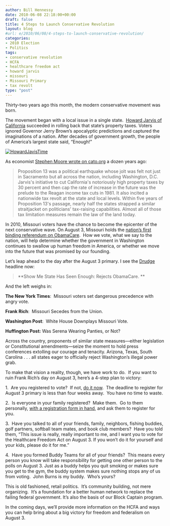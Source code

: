 ```yaml
---
author: Bill Hennessy
date: 2010-06-08 22:18:00+00:00
draft: false
title: 4 Steps to Launch Conservative Revolution
layout: blog
#url: e/2010/06/08/4-steps-to-launch-conservative-revolution/
categories:
- 2010 Election
- Politics
tags:
- conservative revolution
- HCFA
- healthcare freedom act
- howard jarvis
- missouri
- Missouri Primary
- tax revolt
type: "post"
---
```


Thirty-two years ago this month, the modern conservative movement was born.

The movement began with a local issue in a single state.  [Howard Jarvis of California](https://www.hjta.org/) succeeded in rolling back that state’s property taxes. Voters ignored Governor Jerry Brown’s apocalyptic predictions and captured the imaginations of a nation. After decades of government growth, the people of America’s largest state said, “Enough!”

[![HowardJavisTime](https://hennessysview.com/wp-content/uploads/2010/06/HowardJavisTime_thumb.jpg)
](https://hennessysview.com/wp-content/uploads/2010/06/HowardJavisTime.jpg)

As economist [Stephen Moore wrote on cato.org](https://www.cato.org/pub_display.php?pub_id=5682) a dozen years ago:


> Proposition 13 was a political earthquake whose jolt was felt not just in Sacramento but all across the nation, including Washington, D.C. Jarvis's initiative to cut California's notoriously high property taxes by 30 percent and then cap the rate of increase in the future was the prelude to the Reagan income tax cuts in 1981. It also incited a nationwide tax revolt at the state and local levels. Within five years of Proposition 13's passage, nearly half the states strapped a similar straitjacket on politicians' tax-raising capabilities. Almost all of those tax limitation measures remain the law of the land today.


In 2010, Missouri voters have the chance to become the epicenter of the next conservative wave. On August 3, Missouri holds the [nation’s first binding referendum on ObamaCare](https://www.24thstate.com/2010/05/the-missouri-healthcare-freedom-act.html).  How we vote, what we say to the nation, will help determine whether the government in Washington continues to swallow up human freedom in America, or whether we move into the future that was promised by our founding.

Let’s leap ahead to the day after the August 3 primary. I see the [Drudge](https://www.drudgereport.com) headline now:


> **Show Me State Has Seen Enough: Rejects ObamaCare. **


And the left weighs in:

**The New York Times**:  Missouri voters set dangerous precedence with angry vote.

**Frank Rich**:  Missouri Secedes from the Union.

**Washington Post**:  White House Downplays Missouri Vote.

**Huffington Post:** Was Serena Wearing Panties, or Not?

Across the country, proponents of similar state measures—either legislation or Constitutional amendments—seize the moment to hold press conferences extolling our courage and tenacity. Arizona, Texas, South Carolina . . . all states eager to officially reject Washington’s illegal power grab.

To make that vision a reality, though, we have work to do.  If you want to ruin Frank Rich’s day on August 3, here’s a 4-step plan to victory:

1.  Are you registered to vote?  If not, [do it now](https://www.co.st-louis.mo.us/elections/VOTER_REG_APP.pdf).  The deadline to register for August 3 primary is less than four weeks away.  You have no time to waste.

2.  Is everyone in your family registered?  Make them.  Go to them personally, [with a registration form in hand](https://www.co.st-louis.mo.us/elections/VOTER_REG_APP.pdf), and ask them to register for you.

3.  Have you talked to all of your friends, family, neighbors, fishing buddies, golf partners, softball team mates, and book club members?  Have you told them, “This issue is really, really important to me, and I want you to vote for the Healthcare Freedom Act on August 3. If you won’t do it for yourself and your kids, please do it for me.”

4.  Have you formed Buddy Teams for all of your friends?  This means every person you know will take responsibility for getting one other person to the polls on August 3. Just as a buddy helps you quit smoking or makes sure you get to the gym, the buddy system makes sure nothing stops any of us from voting.  John Burns is my buddy.  Who’s yours?

This is old fashioned, retail politics.  It’s community building, not mere organizing.  It’s a foundation for a better human network to replace the failing federal government. It’s also the basis of our Block Captain program.

In the coming days, we’ll provide more information on the HCFA and ways you can help bring about a big victory for freedom and federalism on August 3.
